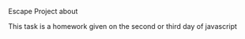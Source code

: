  E s c a p e  Project about

This task is a homework given on the second or third day of javascript
 
 
